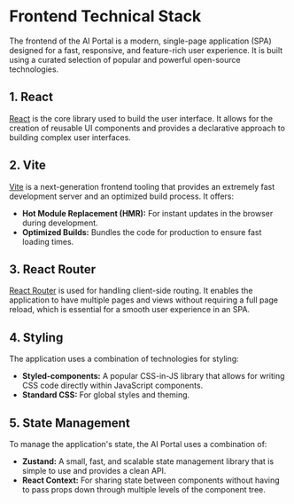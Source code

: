 # Frontend Technical Stack

The frontend of the AI Portal is a modern, single-page application (SPA) designed for a fast, responsive, and feature-rich user experience. It is built using a curated selection of popular and powerful open-source technologies.

## 1. React

[React](https://react.dev/) is the core library used to build the user interface. It allows for the creation of reusable UI components and provides a declarative approach to building complex user interfaces.

## 2. Vite

[Vite](https://vitejs.dev/) is a next-generation frontend tooling that provides an extremely fast development server and an optimized build process. It offers:

*   **Hot Module Replacement (HMR):** For instant updates in the browser during development.
*   **Optimized Builds:** Bundles the code for production to ensure fast loading times.

## 3. React Router

[React Router](https://reactrouter.com/) is used for handling client-side routing. It enables the application to have multiple pages and views without requiring a full page reload, which is essential for a smooth user experience in an SPA.

## 4. Styling

The application uses a combination of technologies for styling:

*   **Styled-components:** A popular CSS-in-JS library that allows for writing CSS code directly within JavaScript components.
*   **Standard CSS:** For global styles and theming.

## 5. State Management

To manage the application's state, the AI Portal uses a combination of:

*   **Zustand:** A small, fast, and scalable state management library that is simple to use and provides a clean API.
*   **React Context:** For sharing state between components without having to pass props down through multiple levels of the component tree.